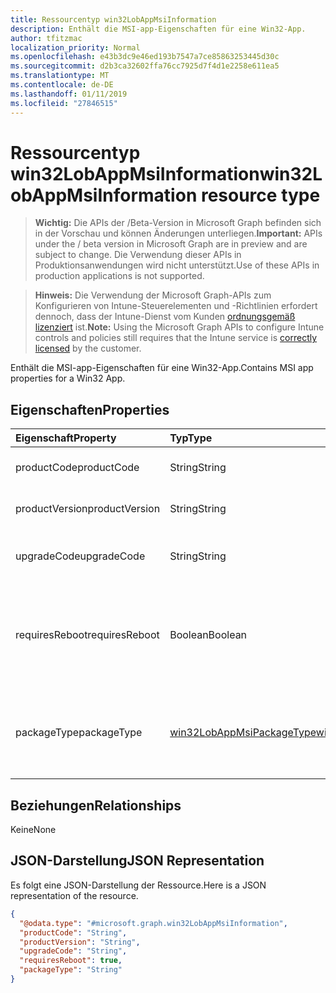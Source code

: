 ```yaml
---
title: Ressourcentyp win32LobAppMsiInformation
description: Enthält die MSI-app-Eigenschaften für eine Win32-App.
author: tfitzmac
localization_priority: Normal
ms.openlocfilehash: e43b3dc9e46ed193b7547a7ce85863253445d30c
ms.sourcegitcommit: d2b3ca32602ffa76cc7925d7f4d1e2258e611ea5
ms.translationtype: MT
ms.contentlocale: de-DE
ms.lasthandoff: 01/11/2019
ms.locfileid: "27846515"
---
```

# <a name="win32lobappmsiinformation-resource-type"></a><span data-ttu-id="c75bd-103">Ressourcentyp win32LobAppMsiInformation</span><span class="sxs-lookup"><span data-stu-id="c75bd-103">win32LobAppMsiInformation resource type</span></span>

> <span data-ttu-id="c75bd-104">**Wichtig:** Die APIs der /Beta-Version in Microsoft Graph befinden sich in der Vorschau und können Änderungen unterliegen.</span><span class="sxs-lookup"><span data-stu-id="c75bd-104">**Important:** APIs under the / beta version in Microsoft Graph are in preview and are subject to change.</span></span> <span data-ttu-id="c75bd-105">Die Verwendung dieser APIs in Produktionsanwendungen wird nicht unterstützt.</span><span class="sxs-lookup"><span data-stu-id="c75bd-105">Use of these APIs in production applications is not supported.</span></span>

> <span data-ttu-id="c75bd-106">**Hinweis:** Die Verwendung der Microsoft Graph-APIs zum Konfigurieren von Intune-Steuerelementen und -Richtlinien erfordert dennoch, dass der Intune-Dienst vom Kunden [ordnungsgemäß lizenziert](https://go.microsoft.com/fwlink/?linkid=839381) ist.</span><span class="sxs-lookup"><span data-stu-id="c75bd-106">**Note:** Using the Microsoft Graph APIs to configure Intune controls and policies still requires that the Intune service is [correctly licensed](https://go.microsoft.com/fwlink/?linkid=839381) by the customer.</span></span>

<span data-ttu-id="c75bd-107">Enthält die MSI-app-Eigenschaften für eine Win32-App.</span><span class="sxs-lookup"><span data-stu-id="c75bd-107">Contains MSI app properties for a Win32 App.</span></span>
## <a name="properties"></a><span data-ttu-id="c75bd-108">Eigenschaften</span><span class="sxs-lookup"><span data-stu-id="c75bd-108">Properties</span></span>
|<span data-ttu-id="c75bd-109">Eigenschaft</span><span class="sxs-lookup"><span data-stu-id="c75bd-109">Property</span></span>|<span data-ttu-id="c75bd-110">Typ</span><span class="sxs-lookup"><span data-stu-id="c75bd-110">Type</span></span>|<span data-ttu-id="c75bd-111">Beschreibung</span><span class="sxs-lookup"><span data-stu-id="c75bd-111">Description</span></span>|
|:---|:---|:---|
|<span data-ttu-id="c75bd-112">productCode</span><span class="sxs-lookup"><span data-stu-id="c75bd-112">productCode</span></span>|<span data-ttu-id="c75bd-113">String</span><span class="sxs-lookup"><span data-stu-id="c75bd-113">String</span></span>|<span data-ttu-id="c75bd-114">Der MSI-Produktcode.</span><span class="sxs-lookup"><span data-stu-id="c75bd-114">The MSI product code.</span></span>|
|<span data-ttu-id="c75bd-115">productVersion</span><span class="sxs-lookup"><span data-stu-id="c75bd-115">productVersion</span></span>|<span data-ttu-id="c75bd-116">String</span><span class="sxs-lookup"><span data-stu-id="c75bd-116">String</span></span>|<span data-ttu-id="c75bd-117">Der MSI-Version des Produkts.</span><span class="sxs-lookup"><span data-stu-id="c75bd-117">The MSI product version.</span></span>|
|<span data-ttu-id="c75bd-118">upgradeCode</span><span class="sxs-lookup"><span data-stu-id="c75bd-118">upgradeCode</span></span>|<span data-ttu-id="c75bd-119">String</span><span class="sxs-lookup"><span data-stu-id="c75bd-119">String</span></span>|<span data-ttu-id="c75bd-120">Die MSI-Datei aktualisieren von Code.</span><span class="sxs-lookup"><span data-stu-id="c75bd-120">The MSI upgrade code.</span></span>|
|<span data-ttu-id="c75bd-121">requiresReboot</span><span class="sxs-lookup"><span data-stu-id="c75bd-121">requiresReboot</span></span>|<span data-ttu-id="c75bd-122">Boolean</span><span class="sxs-lookup"><span data-stu-id="c75bd-122">Boolean</span></span>|<span data-ttu-id="c75bd-123">Gibt an, ob erfordert die MSI-app für den Computer neu starten, um die Installation abzuschließen.</span><span class="sxs-lookup"><span data-stu-id="c75bd-123">Whether the MSI app requires the machine to reboot to complete installation.</span></span>|
|<span data-ttu-id="c75bd-124">packageType</span><span class="sxs-lookup"><span data-stu-id="c75bd-124">packageType</span></span>|[<span data-ttu-id="c75bd-125">win32LobAppMsiPackageType</span><span class="sxs-lookup"><span data-stu-id="c75bd-125">win32LobAppMsiPackageType</span></span>](../resources/intune-apps-win32lobappmsipackagetype.md)|<span data-ttu-id="c75bd-126">Der Typ des MSI-Paket.</span><span class="sxs-lookup"><span data-stu-id="c75bd-126">The MSI package type.</span></span> <span data-ttu-id="c75bd-127">Mögliche Werte sind: `perMachine`, `perUser` und `dualPurpose`.</span><span class="sxs-lookup"><span data-stu-id="c75bd-127">Possible values are: `perMachine`, `perUser`, `dualPurpose`.</span></span>|

## <a name="relationships"></a><span data-ttu-id="c75bd-128">Beziehungen</span><span class="sxs-lookup"><span data-stu-id="c75bd-128">Relationships</span></span>
<span data-ttu-id="c75bd-129">Keine</span><span class="sxs-lookup"><span data-stu-id="c75bd-129">None</span></span>
## <a name="json-representation"></a><span data-ttu-id="c75bd-130">JSON-Darstellung</span><span class="sxs-lookup"><span data-stu-id="c75bd-130">JSON Representation</span></span>
<span data-ttu-id="c75bd-131">Es folgt eine JSON-Darstellung der Ressource.</span><span class="sxs-lookup"><span data-stu-id="c75bd-131">Here is a JSON representation of the resource.</span></span>
<!-- {
  "blockType": "resource",
  "@odata.type": "microsoft.graph.win32LobAppMsiInformation"
}
-->
``` json
{
  "@odata.type": "#microsoft.graph.win32LobAppMsiInformation",
  "productCode": "String",
  "productVersion": "String",
  "upgradeCode": "String",
  "requiresReboot": true,
  "packageType": "String"
}
```





